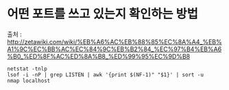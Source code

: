 # 어떤 포트를 쓰고 있는지 확인하는 방법

출처 : <http://zetawiki.com/wiki/%EB%A6%AC%EB%88%85%EC%8A%A4_%EB%A1%9C%EC%BB%AC%EC%84%9C%EB%B2%84_%EC%97%B4%EB%A6%B0_%ED%8F%AC%ED%8A%B8_%ED%99%95%EC%9D%B8>

    netstat -tnlp
    lsof -i -nP | grep LISTEN | awk '{print $(NF-1)" "$1}' | sort -u
    nmap localhost